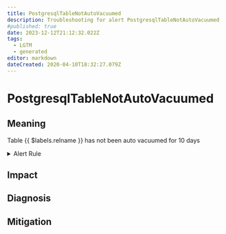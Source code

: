 ```yaml
---
title: PostgresqlTableNotAutoVacuumed
description: Troubleshooting for alert PostgresqlTableNotAutoVacuumed
#published: true
date: 2023-12-12T21:12:32.022Z
tags: 
  - LGTM
  - generated
editor: markdown
dateCreated: 2020-04-10T18:32:27.079Z
---
```


# PostgresqlTableNotAutoVacuumed

## Meaning
[//]: # "Short paragraph that explains what the alert means"
Table {{ $labels.relname }} has not been auto vacuumed for 10 days

<details>
  <summary>Alert Rule</summary>

{{% rule "postgresql/postgres-exporter.yml" "PostgresqlTableNotAutoVacuumed" %}}

<!-- Rule when generated

```yaml
alert: PostgresqlTableNotAutoVacuumed
expr: (pg_stat_user_tables_last_autovacuum > 0) and (time() - pg_stat_user_tables_last_autovacuum) > 60 * 60 * 24 * 10
for: 0m
labels:
    severity: warning
annotations:
    summary: Postgresql table not auto vacuumed (instance {{ $labels.instance }})
    description: |-
        Table {{ $labels.relname }} has not been auto vacuumed for 10 days
          VALUE = {{ $value }}
          LABELS = {{ $labels }}
    runbook: https://github.com/srerun/prometheus-alerts/blob/main/content/runbooks/postgres-exporter/PostgresqlTableNotAutoVacuumed.md

```

-->

</details>


## Impact
[//]: # "What could / will happen if the alert is not addressed"



## Diagnosis
[//]: # "Steps to take to identify the cause of the problem"



## Mitigation
[//]: # "The steps necessary to resolve the alert"
